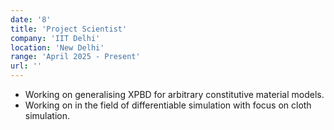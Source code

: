 ```yaml
---
date: '8'
title: 'Project Scientist'
company: 'IIT Delhi'
location: 'New Delhi'
range: 'April 2025 - Present'
url: ''
---
```


- Working on generalising XPBD for arbitrary constitutive material models.
- Working on in the field of differentiable simulation with focus on cloth simulation.
